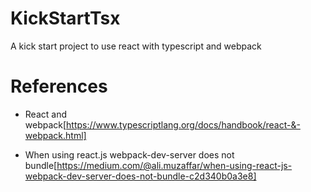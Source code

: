# KickStartTsx
A kick start project to use react with typescript and webpack


# References

* React and webpack[https://www.typescriptlang.org/docs/handbook/react-&-webpack.html]

* When using react.js webpack-dev-server does not bundle[https://medium.com/@ali.muzaffar/when-using-react-js-webpack-dev-server-does-not-bundle-c2d340b0a3e8]

